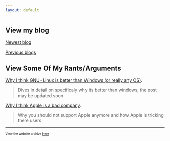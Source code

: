 ```yaml
---
layout: default
---
```


## View my blog

[Newest blog](./_posts/blog_newest.markdown)

[Previous blogs](./_posts/blog_old.markdown)

## View Some Of My Rants/Arguments

[Why I think GNU+Linux is better than Windows (or really any OS)](./_posts/2022-01-22-why-linux-is-better-than-windows.markdown).

> Dives in detail on specificaly why its better than windows, the post may be updated soon

[Why I think Apple is a bad company](./_posts/2022-01-22-why-I-thin-apple-is-bad.markdown).

> Why you should not support Apple anymore and how Apple is tricking there users

* * *

<sup><sub>View the website archive <a href="/archive/rev1.html">here</a></sub></sup>
